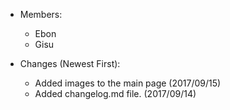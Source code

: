  * Members:
    - Ebon
    - Gisu



 * Changes (Newest First):
   - Added images to the main page (2017/09/15) 
   - Added changelog.md file. (2017/09/14)
